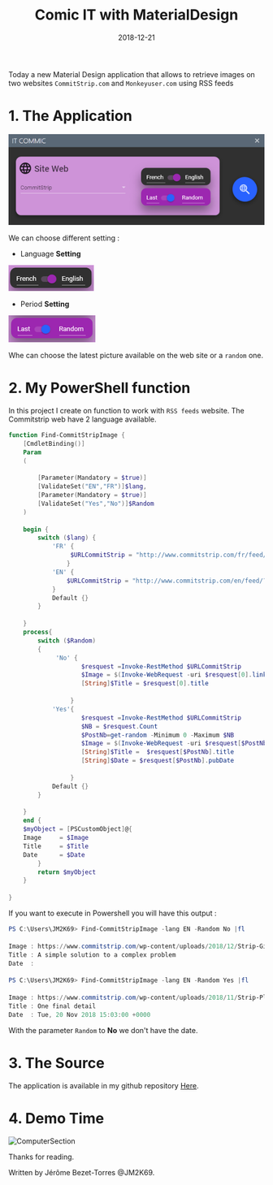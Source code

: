 ﻿---
layout: single
title: "Comic IT with MaterialDesign"
date: 2018-12-21
tags: 
  - Powershell
  - 'Material Design'
  - 'XAML'
categories:
  - Powershell
  - 'WPF'
published: true
comments: true
author_profile: true
header:
  teaserlogo:
  teaser: ''
 # image: img/headers/Code01_1920x500.jpg
  caption:
gallery:

  - image_path: ''
    url: ''
    title: ''
toc: true
toc_sticky: true
toc_label: "Table of content"
---


Today a new Material Design application that allows to retrieve images on two websites `CommitStrip.com` and `Monkeyuser.com` using RSS feeds

# 1. The Application

![ComputerSection](/img/ComicIT1.PNG)

We can choose different setting :

* Language **Setting**

![ComputerSection](/img/ComicIT2.PNG)

* Period **Setting**

![ComputerSection](/img/ComicIT3.PNG)

Whe can choose the latest picture available on the web site or a `random` one.

# 2. My PowerShell function

In this project I create on function to work with `RSS feeds` website. The Commitstrip web have 2 language available.

```powershell
function Find-CommitStripImage {
    [CmdletBinding()]
    Param
    (
              
        [Parameter(Mandatory = $true)]
        [ValidateSet("EN","FR")]$lang,
        [Parameter(Mandatory = $true)]
        [ValidateSet("Yes","No")]$Random
    )

    begin {
        switch ($lang) {
            'FR' {       
                 $URLCommitStrip = "http://www.commitstrip.com/fr/feed/?"
                }
            'EN' {
                $URLCommitStrip = "http://www.commitstrip.com/en/feed/?"
            }
            Default {}
        }
        
    }
    process{
        switch ($Random)
        {
             'No' {        
                    $resquest =Invoke-RestMethod $URLCommitStrip
                    $Image = $(Invoke-WebRequest -uri $resquest[0].link).Images.src | where {$_ -like "https://www.commitstrip.com**"}
                    [String]$Title = $resquest[0].title
                    
                 }
            'Yes'{
                    $resquest =Invoke-RestMethod $URLCommitStrip
                    $NB = $resquest.Count
                    $PostNb=get-random -Minimum 0 -Maximum $NB
                    $Image = $(Invoke-WebRequest -uri $resquest[$PostNb].link).Images.src | where {$_ -like "https://www.commitstrip.com**"}
                    [String]$Title =  $resquest[$PostNb].title
                    [String]$Date = $resquest[$PostNb].pubDate

                 }
            Default {}
        }

    }
    end {
    $myObject = [PSCustomObject]@{
    Image     = $Image
    Title     = $Title
    Date      = $Date
        }
        return $myObject
    }
    
}

```
If you want to execute in Powershell you will have this output :

```powershell
PS C:\Users\JM2K69> Find-CommitStripImage -lang EN -Random No |fl

Image : https://www.commitstrip.com/wp-content/uploads/2018/12/Strip-Gilets-jaunes-ordinateur-pour-les-nouveaux-650-finalenglishV2.jpg
Title : A simple solution to a complex problem
Date  :

PS C:\Users\JM2K69> Find-CommitStripImage -lang EN -Random Yes |fl

Image : https://www.commitstrip.com/wp-content/uploads/2018/11/Strip-Plus-qua-coder-la-feature-650-finalenglish.jpg
Title : One final detail
Date  : Tue, 20 Nov 2018 15:03:00 +0000
```

With the parameter `Random` to **No** we don't have the date.

# 3. The Source

The application is available in my github repository [Here](https://github.com/JM2K69/ComictIT).

# 4. Demo Time

![ComputerSection](/img/commicit.gif)

Thanks for reading.

Written by Jérôme Bezet-Torres @JM2K69.
